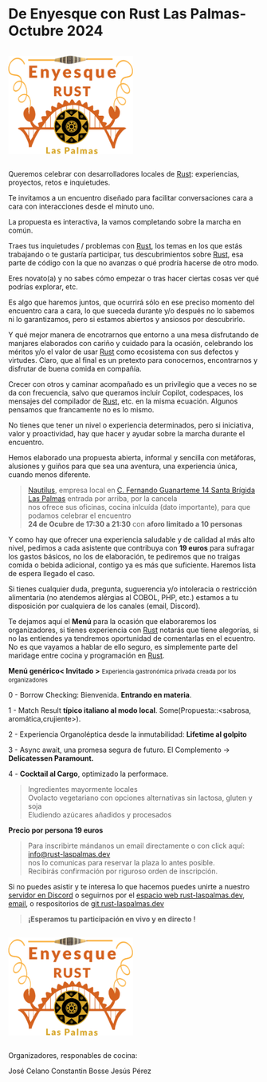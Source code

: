 # De Enyesque con Rust Las Palmas- Octubre 2024

<a href="https://rust-laspalmas.dev"><img style="margin: 1em 0em;border: 0" width="250" alt="Enyesque Rust Las Palmas Dev" src="images/enyesque-rust-laspalmas.svg"></a>

Queremos celebrar con desarrolladores locales de [Rust](https://www.rust-lang.org/): experiencias, proyectos, retos e inquietudes.

Te invitamos a un encuentro diseñado para facilitar conversaciones cara a cara con interacciones desde el minuto uno.

La propuesta es interactiva, la vamos completando sobre la marcha en común.

Traes tus inquietudes / problemas con [Rust](https://www.rust-lang.org/), los temas en los que estás trabajando o te gustaría participar, tus descubrimientos sobre [Rust](https://www.rust-lang.org/), esa parte de código con la que no avanzas o qué prodría hacerse de otro modo.

Eres novato(a) y no sabes cómo empezar o tras hacer ciertas cosas ver qué podrías explorar, etc.

Es algo que haremos juntos, que ocurrirá sólo en ese preciso momento del encuentro cara a cara, lo que sueceda durante y/o después no lo sabemos ni lo garantizamos, pero si estamos abiertos y ansiosos por descubrirlo.

Y qué mejor manera de encotrarnos que entorno a una mesa disfrutando de manjares elaborados con cariño y cuidado para la ocasión, celebrando los méritos y/o el valor de usar [Rust](https://www.rust-lang.org/) como ecosistema con sus defectos y virtudes. Claro, que al final es un pretexto para conocernos, encontrarnos y disfrutar de buena comida en compañía.

Crecer con otros y caminar acompañado es un privilegio que a veces no se da con frecuencia, salvo que queramos incluir Copilot, codespaces, los mensajes del compilador de [Rust](https://www.rust-lang.org/), etc. en la misma ecuación. Algunos pensamos que francamente no es lo mismo.

No tienes que tener un nivel o experiencia determinados, pero si iniciativa, valor y proactividad, hay que hacer y ayudar sobre la marcha durante el encuentro.

Hemos elaborado una propuesta abierta, informal y sencilla con metáforas, alusiones y guiños para que sea una aventura, una experiencia única, cuando menos diferente.

> [Nautilus](https://nautilus-cyberneering.de/), empresa local en [C. Fernando Guanarteme 14 Santa Brígida Las Palmas](https://maps.app.goo.gl/ecUfxkpjKJPr6wuLA) entrada por arriba, por la cancela<br>
> nos ofrece sus oficinas, cocina inlcuída (dato importante), para que podamos celebrar el encuentro <br>
> **24 de Ocubre de 17:30 a 21:30** con **aforo limitado a 10 personas**

Y como hay que ofrecer una experiencia saludable y de calidad al más alto nivel, pedimos a cada asistente que contribuya con **19 euros** para sufragar los gastos básicos, no los de elaboración, te pediremos que no traigas comida o bebida adicional, contigo ya es más que suficiente. Haremos lista de espera llegado el caso.

Si tienes cualquier duda, pregunta, suguerencia y/o intoleracia o restricción alimentaria (no atendemos alérgias al COBOL, PHP, etc.) estamos a tu disposición por cualquiera de los canales (email, Discord).

Te dejamos aquí el **Menú** para la ocasión que elaboraremos los organizadores, si tienes experiencia con [Rust](https://www.rust-lang.org/) notarás que tiene alegorías, si no las entiendes ya tendremos oportunidad de comentarlas en el ecuentro. No es que vayamos a hablar de ello seguro, es simplemente parte del maridage entre cocina y programación en [Rust](https://www.rust-lang.org/).

**Menú genérico< Invitado >**
<small>Experiencia gastronómica privada creada por los organizadores</small>

0 - Borrow Checking: Bienvenida. __Entrando en materia__.

1 - Match Result __típico italiano al modo local__. Some(Propuesta::<sabrosa, aromática,crujiente>).

2 - Experiencia Organoléptica desde la inmutabilidad: __Lifetime al golpito__

3 - Async await, una promesa segura de futuro. El Complemento -> __Delicatessen Paramount.__

4 - __Cocktail al Cargo__, optimizado la performace.

> Ingredientes mayormente locales<br>
> Ovolacto vegetariano con opciones alternativas sin lactosa, gluten y soja<br>
> Eludiendo azúcares añadidos y procesados<br>

**Precio por persona 19 euros**

> Para inscribirte mándanos un email directamente o con click aquí: <br> 
> [info@rust-laspalmas.dev](mailto:info@rust-laspalmas.dev?subject=INSCRIPCION%3A%20De%20Enyesque%20con%20Rust%20LasPalmas.%20Octubre%202024)<br>
> nos lo comunicas para reservar la plaza lo antes posible.<br>
> Recibirás confirmación por riguroso orden de inscripción.

Si no puedes asistir y te interesa lo que hacemos puedes unirte a nuestro [servidor en Discord](https://discord.gg/pxkpukJdrB) o seguirnos por el [espacio web rust-laspalmas.dev](https://rust-laspalmas.dev), [email](mailto:info@rust-laspalmas.dev), o respositorios de [git rust-laspalmas.dev](https://github.com/rust-laspalmas)

> **¡Esperamos tu participación en vivo y en directo !**

<a href="https://rust-laspalmas.dev"><img style="margin: 1em 0em;border: 0" width="250" alt="Enyesque Rust Las Palmas Dev" src="images/enyesque-rust-laspalmas.svg"></a>

Organizadores, responables de cocina:

José Celano
Constantin Bosse
Jesús Pérez